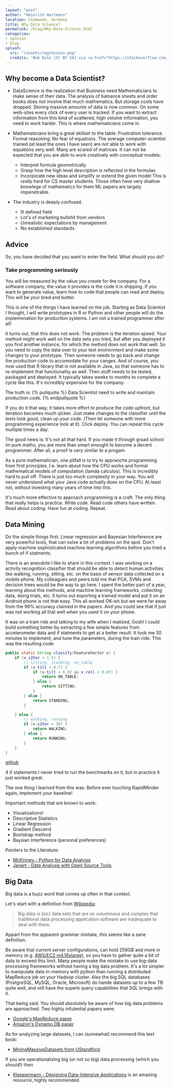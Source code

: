 ```yaml
---
layout: "post"
author: "Heinrich Hartmann"
location: Stemwede, Germany
title: Why Data Science?
permalink: /blog/Why-Data-Science.html
categories:
- opinion
- blog
splash:
  src: "/assets/regression.png"
  credits: 'Bob Dole [CC BY SA] via <a href="https://stackoverflow.com/questions/27336771/matlab-fit-a-line-to-a-histogram">Stack Overflow</a>'
---
```


## Why become a Data Scientist?

* DataScience is the realization that Business need Mathematicians to make sense of their data.
  The analysis of balnance sheets and order books does not involve that much mathematics.
  But storage costs have dropped.
  Storing massive amounts of data is now common.
  On some web-sites every click of every user is tracked.
  If you want to extract information from this kind of scattered, high volume information, you need to work harder.
  This is where mathematicians come in.

* Mathematicians bring a great skillset to the table:
  Frustration tolerance.
  Formal reasoning.
  No fear of equations.
  The average computer-scientist trained (at least the ones I have seen) are not able to work with equations very well.
  Many are scared of matrices.
  It can not be expected that you are able to work creatively with conceptual models:
  - Interpret formula geometrically
  - Grasp how the high level description is reflected in the formulas
  - Incorporate new ideas and simplify or extend the given model
  This is *really* hard for CS master students.
  Those often have very shallow knowlege of mathematics for them ML papers are largely impenetrable.

* The industry is deeply confused.
  - Ill defined field
  - Lot's of marketing bullshit from vendors
  - Unrealistic expectations by management
  - No established standards.

## Advice

So, you have decided that you want to enter the field.
What should you do?

### Take programming seriously

You will be measured by the value you create for the company.
For a software company, the value it provides is the code it is shipping.
If you want to generate value, learn how to code that people can read and deploy.
This will be your bred and butter.

This is one of the things I have learned on the job.
Starting as Data Scientist I thought, I will write prototypes in R or Python and other people will do the implemenation for production systems.
I am not a trained programmer after all!

It turns out, that this does not work.
The problem is the iteration speed.
Your method might work well on the data sets you tried, but after you deployed it you find another instance, for which the method does not work that well.
So you need to copy the data over to your test environment and make some changes to your prototype.
Then someone needs to go back and change the production code to accomodate for your canges.
And of course, you now used that R library that is not available in Java, so that someone has to re-implement that functionality as well.
Then stuff needs to be tested, packaged and deployed.
It typically takes weeks to months to complete a cycle like this.
It's incredibly expensive for the company.

The truth is:
{% pullquote %}
Data Scientist need to write and maintain production code.
{% endpullquote %}

If you do it that way, it takes more effort to produce the code upfront, but iteration becomes much qicker.
Just make changes to the classifier until the tests look good, clean up your code.
(Then let someone with more programming experience look at it).
Click deploy.
You can repeat this cycle multiple times a day.

The good news is: It's not all that hard.
If you made it through graad school im pure maths, you are more than smart enought to become a decent programmer.
After all, a proof is very similar to a progam.

As a pure mathematician, one pitfall is to try to appraoche programming from first principles.
I.e. learn about how the CPU works and formal mathematical models of computation (lamda calculus).
This is incredibly hard to pull off.
There is just too much complexity in your way.
You will never understand what your Java code actually does on the CPU.
At least not, without investing many years of time into this.

It's much more effective to approach programming is a craft.
The only thing that really helps is practice.
Write code.
Read code others have written.
Read about coding.
Have fun at coding.
Repeat.

## Data Mining

Do the simple things first.
Linear regression and Bayesian Interference are very powerful tools, that can solve a lot of problems on the spot.
Don't apply machine sophisticated machine learning algorithms before you tried a bunch of if statments.

There is an anecdote I like to share in this context.
I was working on a activity recognition classifier that should be able to detect human activities like walking, running, sitting, etc. on the basis of sensor data collected on a mobile phone.
My colleagues and peers told me that PCA, SVMs and decision trees would be the way to go here.
I spent the better part of a year, learning about this methods, and machine learning frameworks,
collecting data, doing trials, etc.
It turns out exporting a trained model and put it on an Android phone is not that easy.
This all worked OK-ish but we were far away from the 99% accuracy claimed in the papers.
And you could see that if just was not working all that well when you used it on your phone.

It was on a train ride and talking to my wife when I realized, Gosh!
I could build something better by extracting a few simple features from accelerometer data and if statments to get at a better result.
It took me 30 minutes to implement, and tune the parameters, during the train ride.
This was the resulting code:

```java
public static String classify(FeatureVector v) {
    if (v.s2Var < 1.5) {
        // sitting, standing, on_table
        if (v.tilt < 0.7) {
            if (v.tilt < 0.07 && v.roll < 0.07) {
                return ON_TABLE;
            } else {
                return SITTING;
            }
        } else {
            return STANDING;
        }

    } else {
        // walking, running
        if (v.s2Var < 30) {
            return WALKING;
        } else {
            return RUNNING;
        }
    }
}
```
[github](https://github.com/Institute-Web-Science-and-Technologies/LiveGovWP1/blob/master/server/HARTools/src/main/java/eu/liveandgov/wp1/classifier/ManualClassify.java)

4 if statements
I never tried to run the benchmarks on it, but in practice it just worked great.

The one thing I learned from this was:
Before ever touching RapidMinder again, implement your baseline!

Important methods that are known to work:

* Visualizations!
* Descriptive Statistics
* Linear Regression
* Gradient Descend
* Bootstrap method
* Baysian Interference (personal preferences)

Pointers to the Literature:

- [McKinney - Python for Data Analysis](http://shop.oreilly.com/product/0636920023784.do)
- [Janert - Data Analysis with Open Source Tools](http://shop.oreilly.com/product/9780596802363.do)

## Big Data

Big data is a buzz word that comes up often in that context.

Let's start with a definition from [Wikipedia](https://en.wikipedia.org/wiki/Big_data):

> Big data is (sic) data sets that are so voluminous and complex that traditional data processing application software are inadequate to deal with them.

Appart from the apparent grammar mistake, this seems like a sane definition.

Be aware that current server configurations, can hold 256GB and more in memory (e.g. [AWS/EC2 m4.16xlarge](https://aws.amazon.com/ec2/instance-types/)), so you have to gather quite a bit of data to exceed this limit.
Many people make the mistake to use big-data processing frameworks without having a big data problem.
It's a lot simpler to manipulate data in-memory with python than running a distributed MapReduce job on your Hadoop cluster.
Also the big SQL databases (PostgreSQL, MySQL, Oracle, Microsoft) do hande datasets up to a few TB quite well, and still have the superb query capabilities that SQL brings with it.

That being said.
You should absolutely be aware of how big data problems are approached.
Two highly infulential papers were:

- [Google's MapReduce paper](https://static.googleusercontent.com/media/research.google.com/en//archive/mapreduce-osdi04.pdf)
- [Amazon's Dynamo DB paper](https://s3.amazonaws.com/AllThingsDistributed/sosp/amazon-dynamo-sosp2007.pdf)

As for analyzing large datasets, I can (somewhat) recommend this text book:

- [MiningMassiveDatasets from UStandford](http://infolab.stanford.edu/~ullman/mmds/book.pdf).

If you are operationalizing big (or not so big) data processing (which you should!) then
- [Kleppermann - Designing Data-Intensive Applications](http://shop.oreilly.com/product/0636920032175.do)
is an amazing resource, highly recommended.

